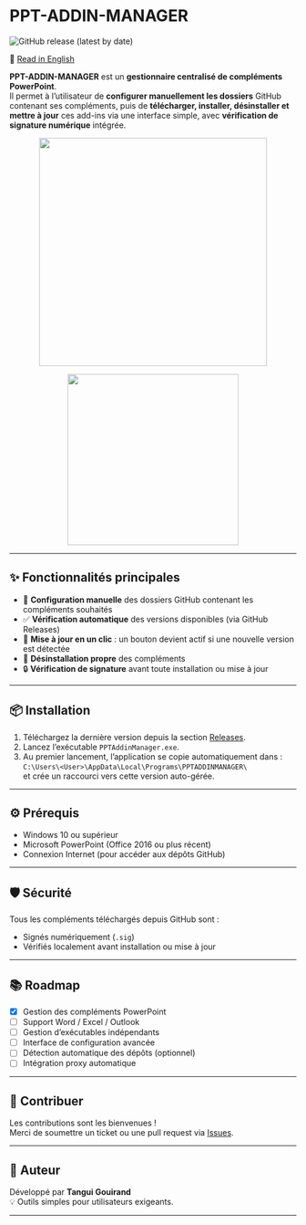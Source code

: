 # PPT-ADDIN-MANAGER

![GitHub release (latest by date)](https://img.shields.io/github/v/release/Tangui-Gouirand/PPT-ADDIN-MANAGER?label=version&color=blue)

📘 [Read in English](README.en.md)

**PPT-ADDIN-MANAGER** est un **gestionnaire centralisé de compléments PowerPoint**.  
Il permet à l’utilisateur de **configurer manuellement les dossiers** GitHub contenant ses compléments, puis de **télécharger, installer, désinstaller et mettre à jour** ces add-ins via une interface simple, avec **vérification de signature numérique** intégrée.

<p align="center">
  <img src="https://github.com/user-attachments/assets/a3ba853d-008e-47cc-b695-501a1d8b6d66" width="400"/>
</p>

<p align="center">
  <img src="https://github.com/user-attachments/assets/ece29652-88d0-4f90-b475-a3fd01bd7ff9" width="300"/>
</p>

---

## ✨ Fonctionnalités principales

- 📁 **Configuration manuelle** des dossiers GitHub contenant les compléments souhaités
- ✅ **Vérification automatique** des versions disponibles (via GitHub Releases)
- 🔘 **Mise à jour en un clic** : un bouton devient actif si une nouvelle version est détectée
- 🧹 **Désinstallation propre** des compléments
- 🔒 **Vérification de signature** avant toute installation ou mise à jour

---

## 📦 Installation

1. Téléchargez la dernière version depuis la section [Releases](https://github.com/Tangui-Gouirand/PPT-ADDIN-MANAGER/releases).
2. Lancez l’exécutable `PPTAddinManager.exe`.
3. Au premier lancement, l’application se copie automatiquement dans :  
   `C:\Users\<User>\AppData\Local\Programs\PPTADDINMANAGER\`  
   et crée un raccourci vers cette version auto-gérée.

---

## ⚙️ Prérequis

- Windows 10 ou supérieur
- Microsoft PowerPoint (Office 2016 ou plus récent)
- Connexion Internet (pour accéder aux dépôts GitHub)

---

## 🛡️ Sécurité

Tous les compléments téléchargés depuis GitHub sont :
- Signés numériquement (`.sig`)
- Vérifiés localement avant installation ou mise à jour

---

## 📚 Roadmap

- [x] Gestion des compléments PowerPoint
- [ ] Support Word / Excel / Outlook
- [ ] Gestion d’exécutables indépendants
- [ ] Interface de configuration avancée
- [ ] Détection automatique des dépôts (optionnel)
- [ ] Intégration proxy automatique

---

## 🤝 Contribuer

Les contributions sont les bienvenues !  
Merci de soumettre un ticket ou une pull request via [Issues](https://github.com/Tangui-Gouirand/PPT-ADDIN-MANAGER/issues).

---

## 👤 Auteur

Développé par **Tangui Gouirand**  
💡 Outils simples pour utilisateurs exigeants.

---

